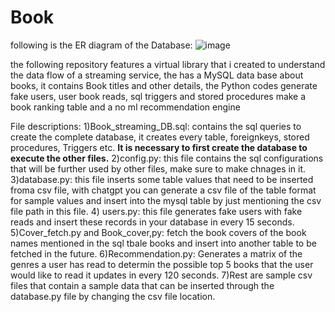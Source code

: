 # Book

following is the ER diagram of the Database: ![image](https://github.com/vidit111/Book_streaming_sql/assets/140490594/2e6089f6-7660-48de-a79a-4f9585e1e9ed)

the following repository features a virtual library that i created to understand the data flow of a streaming service, the has a MySQL data base about books, it contains Book titles and other details, the Python codes generate fake users, user book reads, sql triggers and stored procedures make a book ranking table and a no ml recommendation engine

File descriptions:
 1)Book_streaming_DB.sql: contains the sql queries to create the complete database, it creates every table, foreignkeys, stored procedures, Triggers etc. **It is necessary to first create the database to execute the other files.**
 2)config.py: this file contains the sql configurations that will be further used by other files, make sure to make chnages in it.
 3)database.py: this file inserts some table values that need to be inserted froma csv file, with chatgpt you can generate a csv file of the table format for sample values and insert into the mysql table by just mentioning the csv file path in this file.
4) users.py: this file generates fake users with fake reads and insert these records in your database in every 15 seconds.
5)Cover_fetch.py and Book_cover,py: fetch the book covers of the book names mentioned in the sql tbale books and insert into another table to be fetched in the future. 
6)Recommendation.py: Generates a matrix of the genres a user has read to determin the possible top 5 books that the user would like to read it updates in every 120 seconds.
7)Rest are sample csv files that contain a sample data that can be inserted through the database.py file by changing the csv file location.
